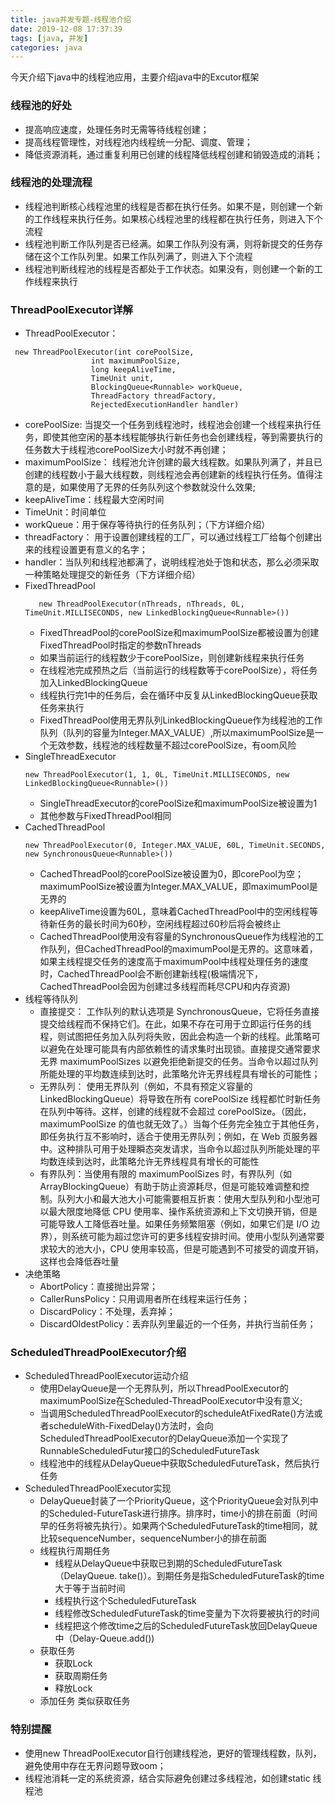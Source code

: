 ```yaml
---
title: java并发专题-线程池介绍
date: 2019-12-08 17:37:39
tags: [java, 并发]
categories: java
---
```

今天介绍下java中的线程池应用，主要介绍java中的Excutor框架

### 线程池的好处
- 提高响应速度，处理任务时无需等待线程创建；
- 提高线程管理性，对线程池内线程统一分配、调度、管理；
- 降低资源消耗，通过重复利用已创建的线程降低线程创建和销毁造成的消耗；

### 线程池的处理流程
- 线程池判断核心线程池里的线程是否都在执行任务。如果不是，则创建一个新的工作线程来执行任务。如果核心线程池里的线程都在执行任务，则进入下个流程
- 线程池判断工作队列是否已经满。如果工作队列没有满，则将新提交的任务存储在这个工作队列里。如果工作队列满了，则进入下个流程
- 线程池判断线程池的线程是否都处于工作状态。如果没有，则创建一个新的工作线程来执行

### ThreadPoolExecutor详解
- ThreadPoolExecutor：
```
 new ThreadPoolExecutor(int corePoolSize,
                  int maximumPoolSize,
                  long keepAliveTime,
                  TimeUnit unit,
                  BlockingQueue<Runnable> workQueue,
                  ThreadFactory threadFactory,
                  RejectedExecutionHandler handler)
```
  - corePoolSize: 当提交一个任务到线程池时，线程池会创建一个线程来执行任务，即使其他空闲的基本线程能够执行新任务也会创建线程，等到需要执行的任务数大于线程池corePoolSize大小时就不再创建；
  - maximumPoolSize： 线程池允许创建的最大线程数。如果队列满了，并且已创建的线程数小于最大线程数，则线程池会再创建新的线程执行任务。值得注意的是，如果使用了无界的任务队列这个参数就没什么效果;
  - keepAliveTime：线程最大空闲时间
  - TimeUnit：时间单位
  - workQueue：用于保存等待执行的任务队列；（下方详细介绍）
  - threadFactory： 用于设置创建线程的工厂，可以通过线程工厂给每个创建出来的线程设置更有意义的名字；
  - handler：当队列和线程池都满了，说明线程池处于饱和状态，那么必须采取一种策略处理提交的新任务（下方详细介绍）
- FixedThreadPool
  ```
     new ThreadPoolExecutor(nThreads, nThreads, 0L, TimeUnit.MILLISECONDS, new LinkedBlockingQueue<Runnable>())
  ```
  - FixedThreadPool的corePoolSize和maximumPoolSize都被设置为创建FixedThreadPool时指定的参数nThreads
  - 如果当前运行的线程数少于corePoolSize，则创建新线程来执行任务
  - 在线程池完成预热之后（当前运行的线程数等于corePoolSize），将任务加入LinkedBlockingQueue
  - 线程执行完1中的任务后，会在循环中反复从LinkedBlockingQueue获取任务来执行
  - FixedThreadPool使用无界队列LinkedBlockingQueue作为线程池的工作队列（队列的容量为Integer.MAX_VALUE）,所以maximumPoolSize是一个无效参数，线程池的线程数量不超过corePoolSize，有oom风险
- SingleThreadExecutor
  ```
  new ThreadPoolExecutor(1, 1, 0L, TimeUnit.MILLISECONDS, new LinkedBlockingQueue<Runnable>())
  ```
  - SingleThreadExecutor的corePoolSize和maximumPoolSize被设置为1
  - 其他参数与FixedThreadPool相同
- CachedThreadPool
  ```
  new ThreadPoolExecutor(0, Integer.MAX_VALUE, 60L, TimeUnit.SECONDS, new SynchronousQueue<Runnable>())
  ```
  - CachedThreadPool的corePoolSize被设置为0，即corePool为空；maximumPoolSize被设置为Integer.MAX_VALUE，即maximumPool是无界的
  - keepAliveTime设置为60L，意味着CachedThreadPool中的空闲线程等待新任务的最长时间为60秒，空闲线程超过60秒后将会被终止
  - CachedThreadPool使用没有容量的SynchronousQueue作为线程池的工作队列，但CachedThreadPool的maximumPool是无界的。这意味着，如果主线程提交任务的速度高于maximumPool中线程处理任务的速度时，CachedThreadPool会不断创建新线程(极端情况下，CachedThreadPool会因为创建过多线程而耗尽CPU和内存资源)
- 线程等待队列
  - 直接提交： 工作队列的默认选项是 SynchronousQueue，它将任务直接提交给线程而不保持它们。在此，如果不存在可用于立即运行任务的线程，则试图把任务加入队列将失败，因此会构造一个新的线程。此策略可以避免在处理可能具有内部依赖性的请求集时出现锁。直接提交通常要求无界 maximumPoolSizes 以避免拒绝新提交的任务。当命令以超过队列所能处理的平均数连续到达时，此策略允许无界线程具有增长的可能性；
  - 无界队列： 使用无界队列（例如，不具有预定义容量的 LinkedBlockingQueue）将导致在所有 corePoolSize 线程都忙时新任务在队列中等待。这样，创建的线程就不会超过 corePoolSize。（因此，maximumPoolSize 的值也就无效了。）当每个任务完全独立于其他任务，即任务执行互不影响时，适合于使用无界队列；例如，在 Web 页服务器中。这种排队可用于处理瞬态突发请求，当命令以超过队列所能处理的平均数连续到达时，此策略允许无界线程具有增长的可能性
  - 有界队列：当使用有限的 maximumPoolSizes 时，有界队列（如 ArrayBlockingQueue）有助于防止资源耗尽，但是可能较难调整和控制。队列大小和最大池大小可能需要相互折衷：使用大型队列和小型池可以最大限度地降低 CPU 使用率、操作系统资源和上下文切换开销，但是可能导致人工降低吞吐量。如果任务频繁阻塞（例如，如果它们是 I/O 边界），则系统可能为超过您许可的更多线程安排时间。使用小型队列通常要求较大的池大小，CPU 使用率较高，但是可能遇到不可接受的调度开销，这样也会降低吞吐量
- 决绝策略
  - AbortPolicy：直接抛出异常；
  - CallerRunsPolicy：只用调用者所在线程来运行任务；
  - DiscardPolicy：不处理，丢弃掉；
  -  DiscardOldestPolicy：丢弃队列里最近的一个任务，并执行当前任务；

### ScheduledThreadPoolExecutor介绍
- ScheduledThreadPoolExecutor运动介绍
  - 使用DelayQueue是一个无界队列，所以ThreadPoolExecutor的maximumPoolSize在Scheduled-ThreadPoolExecutor中没有意义;
  - 当调用ScheduledThreadPoolExecutor的scheduleAtFixedRate()方法或者scheduleWith-FixedDelay()方法时，会向ScheduledThreadPoolExecutor的DelayQueue添加一个实现了RunnableScheduledFutur接口的ScheduledFutureTask
  - 线程池中的线程从DelayQueue中获取ScheduledFutureTask，然后执行任务
- ScheduledThreadPoolExecutor实现
  - DelayQueue封装了一个PriorityQueue，这个PriorityQueue会对队列中的Scheduled-FutureTask进行排序。排序时，time小的排在前面（时间早的任务将被先执行）。如果两个ScheduledFutureTask的time相同，就比较sequenceNumber，sequenceNumber小的排在前面
  - 线程执行周期任务
    - 线程从DelayQueue中获取已到期的ScheduledFutureTask（DelayQueue. take()）。到期任务是指ScheduledFutureTask的time大于等于当前时间
    - 线程执行这个ScheduledFutureTask
    - 线程修改ScheduledFutureTask的time变量为下次将要被执行的时间
    - 线程把这个修改time之后的ScheduledFutureTask放回DelayQueue中（Delay-Queue.add())
  - 获取任务
    - 获取Lock
    - 获取周期任务
    - 释放Lock
  - 添加任务 类似获取任务


### 特别提醒
- 使用new ThreadPoolExecutor自行创建线程池，更好的管理线程数，队列，避免使用中存在无界问题导致oom；
- 线程池消耗一定的系统资源，结合实际避免创建过多线程池，如创建static 线程池

